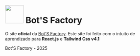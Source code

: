# <img src="https://cdn.discordapp.com/attachments/1393734403150053581/1416419875718434926/BSF_Logo.png?ex=68c6c74e&is=68c575ce&hm=b2bb41263d5ddfe772a0cb408c69b6c326058760dbfd71d05668b011f8dcb922" style="width: 60px"> Bot'S Factory
O site **oficial** da [Bot'S Factory](https://discord.gg/Yct2WnHqCQ).
Este site foi feito com o intuito de aprendizado para **React.js** e **Tailwind Css v4.1**

Bot'S Factory - 2025